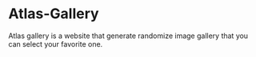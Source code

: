 # Atlas-Gallery
Atlas gallery is a website that generate randomize image gallery that you can select your favorite one.

